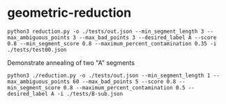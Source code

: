 # geometric-reduction

```
python3 reduction.py -o ./tests/out.json --min_segment_length 3 --max_ambiguous_points 3 --max_bad_points 3 --desired_label A --score 0.8 --min_segment_score 0.8 --maximum_percent_contamination 0.35 -i ./tests/test00.json
```

Demonstrate annealing of two "A" segments
```
python3 ./reduction.py -o ./tests/out.json --min_segment_length 1 --max_ambiguous_points 60 --max_bad_points 5 --score 0.8 --min_segment_score 0.8 --maximum_percent_contamination 0.5 --desired_label A -i ./tests/B-sub.json
```
